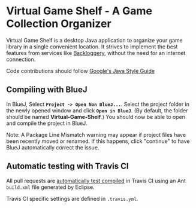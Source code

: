 # Virtual Game Shelf - A Game Collection Organizer
Virtual Game Shelf is a desktop Java application to organize your 
game library in a single convenient location. It strives to implement 
the best features from services like [Backloggery](http://www.backloggery.com/), 
without the need for an internet connection.

Code contributions should follow [Google's Java Style Guide](https://google.github.io/styleguide/javaguide.html)

## Compiling with BlueJ

In BlueJ, Select **`Project -> Open Non BlueJ...`**. Select the project 
folder in the newly opened window and click **`Open in BlueJ`**. 
(By default, the folder should be named **Virtual-Game-Shelf**.) 
You should now be able to open and compile the project in BlueJ.

Note: A Package Line Mismatch warning may appear if project 
files have been recently moved or renamed. If this happens, 
click "continue" to have BlueJ automatically correct the issue.

## Automatic testing with Travis CI

All pull requests are [automatically test compiled](https://travis-ci.com/Stevoisiak/Virtual-Game-Shelf/) 
in Travis CI using an Ant `build.xml` file generated by Eclipse.

Travis CI specific settings are defined in `.travis.yml`.
